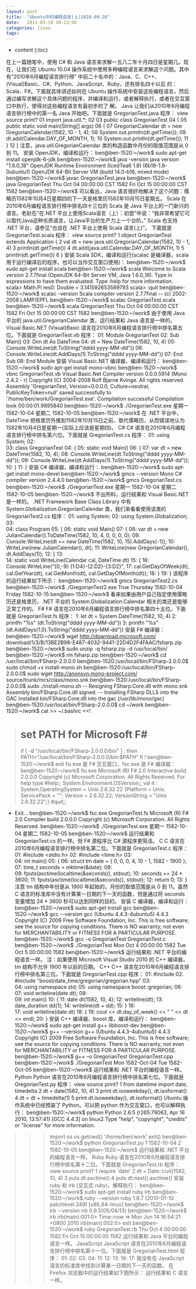 ```yaml
---
layout: post
title:  "Ubuntu中的编程语言(上)2010-09-28"
date:   2011-03-10 10:13:56
categories: linux
tags:
---
```


* content
{:toc}

在上一篇随笔中，使用 C# 和 Java 语言来求解一五八二年十月四日是星期几。现在，让我们在 Ubuntu 10.04 操作系统中使用多种编程语言来求解这个问题。其中有“2010年6月编程语言排行榜”  中前二十名中的：Java、C、C++、(Visual)Basic、C#、Python、JavaScript、Ruby，还有排名四十以后  的：Scala、F#。下面就具体讲述如何在 Ubuntu   操作系统中安装这些编程语言。然后通过编写求解这个具体问题的程序，并编译和运行，或者解释执行，或者在交互窗口中执行，使得对这些编程语言有最初步的了  解。 Java 让我们从2010年6月编程语言排行榜中的第一名 Java 开始吧。下面就是 GregorianTest.java 程序：   view source  print?                               01             import java.util.*;                                             02                                                           03             public class GregorianTest                                             04             {                                             05               public static void main(String[] args)                                             06               {                                             07                 GregorianCalendar dt = new GregorianCalendar(1582, 10 - 1, 4);                                             08                 System.out.println(dt.getTime());                                             09                 dt.add(Calendar.DAY_OF_MONTH, 1);                                             10                 System.out.println(dt.getTime());                                             11               }                                             12             }                   注意，java.util.GregorianCalendar 类的构造函数中月份的取值范围是从 0 到 11。 安装 OpenJDK，编译和运行：  ben@ben-1520:~/work$ sudo apt-get install openjdk-6-jdk
ben@ben-1520:~/work$ java -version
java version "1.6.0_18"
OpenJDK Runtime Environment (IcedTea6 1.8) (6b18-1.8-0ubuntu1)
OpenJDK 64-Bit Server VM (build 14.0-b16, mixed mode)
ben@ben-1520:~/work$ javac GregorianTest.java
ben@ben-1520:~/work$ java GregorianTest
Thu Oct 04 00:00:00 CST 1582
Fri Oct 15 00:00:00 CST 1582
ben@ben-1520:~/work$ 
  可以看出，Java 语言很好地解决了这个问题：儒略历1582年10月4日星期四的下一天是格里历1582年10月15日星期五。 Scala 在2010年6月编程语言排行榜中排名四十三位的 Scala 是 Java 平台上的一门新兴的语言。老赵在“在.NET 平台上使用Scala语言（上）：初尝”中说：“我非常希望它可以取代Java这种劣质语言，让Java平台的生产力上一个台阶。” Scala 也支持 .NET 平台，请参见“也谈在 .NET 平台上使用 Scala 语言(上)”。 下面就是 GregorianTest.scala 程序：   view source  print?                               1             object GregorianTest extends Application {                                             2               val dt = new java.util.GregorianCalendar(1582, 10 - 1, 4)                                             3               println(dt.getTime())                                             4               dt.add(java.util.Calendar.DAY_OF_MONTH, 1)                                             5               println(dt.getTime())                                             6             }                   安装 Scala SDK，编译和运行(scalac 是编译器，scala 用于运行编译后的程序，也可以当作交互窗口使用)：  ben@ben-1520:~/work$ sudo apt-get install scala
ben@ben-1520:~/work$ scala
Welcome to Scala version 2.7.7final (OpenJDK 64-Bit Server VM, Java 1.6.0_18).
Type in expressions to have them evaluated.
Type :help for more information.
scala> Math.Pi
res0: Double = 3.141592653589793
scala> :quit
ben@ben-1520:~/work$ scalac -version
Scala compiler version 2.7.7final -- (c) 2002-2008 LAMP/EPFL
ben@ben-1520:~/work$ scalac GregorianTest.scala
ben@ben-1520:~/work$ scala GregorianTest
Thu Oct 04 00:00:00 CST 1582
Fri Oct 15 00:00:00 CST 1582
ben@ben-1520:~/work$
  由于使用 Java 平台的 java.util.GregorianCalendar 类，运行结果和 Java 语言是一样的。 Visual Basic.NET (Visual)Basic 语言在2010年6月编程语言排行榜中排名第五位。下面就是 GregorianTest.vb 程序： 01:  Module GregorianTest
02:    Sub Main()
03:      Dim dt As DateTime
04:      dt = New DateTime(1582, 10, 4)
05:      Console.WriteLine(dt.ToString("dddd yyyy-MM-dd"))
06:      Console.WriteLine(dt.AddDays(1).ToString("dddd yyyy-MM-dd"))
07:    End Sub
08:  End Module
 安装 Visual Basic.NET 编译器，编译和运行：  ben@ben-1520:~/work$ sudo apt-get install mono-vbnc
ben@ben-1520:~/work$ vbnc GregorianTest.vb
Visual Basic.Net Compiler version 0.0.0.5914 (Mono 2.4.2 - r)
Copyright (C) 2004-2008 Rolf Bjarne Kvinge. All rights reserved.
Assembly 'GregorianTest, Version=0.0.0.0, Culture=neutral, PublicKeyToken=null'
 saved successfully to '/home/ben/work/GregorianTest.exe'.
Compilation successful
Compilation took 00:00:01.9895840
ben@ben-1520:~/work$ ./GregorianTest.exe
星期一 1582-10-04
星期二 1582-10-05
ben@ben-1520:~/work$ 
  在 .NET 平台中，DateTime 把格里历外推到1582年10月15日之前，取代儒略历，从而错误地认为1582年10月4日是星期一(实际上应该是星期四)。 C# C# 语言在2010年6月编程语言排行榜中排名第六位。下面就是 GregorianTest.cs 程序： 01:  using System;
02:  
03:  class GregorianTest
04:  {
05:    static void Main()
06:    {
07:      var dt = new DateTime(1582, 10, 4);
08:      Console.WriteLine(dt.ToString("dddd yyyy-MM-dd"));
09:      Console.WriteLine(dt.AddDays(1).ToString("dddd yyyy-MM-dd"));
10:    }
11:  } 安装 C# 编译器，编译和运行：  ben@ben-1520:~/work$ sudo apt-get install mono-devel
ben@ben-1520:~/work$ gmcs --version
Mono C# compiler version 2.4.4.0
ben@ben-1520:~/work$ gmcs GregorianTest.cs
ben@ben-1520:~/work$ ./GregorianTest.exe
星期一 1582-10-04
星期二 1582-10-05
ben@ben-1520:~/work$ 
  不出所料，运行结果和 Visual Basic.NET 是一样的。 .NET Framework Base Class Library 中有 System.Globalization.GregorianCalendar  类，我们来看看使用该类的 GregorianTest2.cs 程序： 01:  using System;
02:  using System.Globalization;
03:  
04:  class Program
05:  {
06:    static void Main()
07:    {
08:      var dt = new JulianCalendar().ToDateTime(1582, 10, 4, 0, 0, 0, 0);
09:      Console.WriteLine(dt == new DateTime(1582, 10, 15).AddDays(-1));
10:      WriteLine(new JulianCalendar(), dt);
11:      WriteLine(new GregorianCalendar(), dt.AddDays(1));
12:    }
13:  
14:    static void WriteLine(Calendar cal, DateTime dt)
15:    {
16:      Console.WriteLine("{0,-9} {1:D4}-{2:D2}-{3:D2}",
17:        cal.GetDayOfWeek(dt), cal.GetYear(dt), cal.GetMonth(dt), cal.GetDayOfMonth(dt));
18:    }
19:  } 该程序的运行结果如下所示：  ben@ben-1520:~/work$ gmcs GregorianTest2.cs
ben@ben-1520:~/work$ ./GregorianTest2.exe
True
Thursday  1582-10-04
Friday    1582-10-15
ben@ben-1520:~/work$ 
  看来如果由用户自己指定使用儒略历还是格里历，.NET 平台的 System.Globalization.Calendar 相关的类还是能够正常工作的。 F# F# 语言在2010年6月编程语言排行榜中排名第四十五位。下面就是 GregorianTest.fs 程序： 1:  let dt = System.DateTime(1582, 10, 4)
2:  printfn "%s" (dt.ToString("dddd yyyy-MM-dd"))
3:  printfn "%s" (dt.AddDays(1.0).ToString("dddd yyyy-MM-dd")) 安装 F# 编译器：  ben@ben-1520:~/work$ wget http://download.microsoft.com/
download/1/3/B/13BE2B98-E487-4032-9441-22D4D2F4FAAC/fsharp.zip
ben@ben-1520:~/work$ sudo unzip -q fsharp.zip -d /usr/local/bin/
ben@ben-1520:~/work$ rm fsharp.zip
ben@ben-1520:~/work$ cd /usr/local/bin/FSharp-2.0.0.0
ben@ben-1520:/usr/local/bin/FSharp-2.0.0.0$ sudo chmod +x install-mono.sh
ben@ben-1520:/usr/local/bin/FSharp-2.0.0.0$ sudo wget http://anonsvn.mono-project.com/
source/trunk/mcs/class/mono.snk
ben@ben-1520:/usr/local/bin/FSharp-2.0.0.0$ sudo ./install-mono.sh
-- Resigning FSharp.Core.dll with mono.snk
Assembly bin/FSharp.Core.dll signed.
-- Installing FSharp DLLS into the GAC
Installed bin/FSharp.Core.dll into the gac (/usr/lib/mono/gac)
ben@ben-1520:/usr/local/bin/FSharp-2.0.0.0$ cd ~/work
ben@ben-1520:~/work$ cat >> ~/.bashrc <<!
> 
> # set PATH for Microsoft F#
> if [ -d "/usr/local/bin/FSharp-2.0.0.0/bin" ] ; then
>     PATH="/usr/local/bin/FSharp-2.0.0.0/bin:\$PATH"
> fi
> !
ben@ben-1520:~/work$ exit
  fsi.exe 是 F# 交互窗口，fsc.exe 是 F# 编译器：  ben@ben-1520:~/work$ fsi.exe
Microsoft (R) F# 2.0 Interactive build 2.0.0.0
Copyright (c) Microsoft Corporation. All Rights Reserved.
For help type #help;;
> System.Environment.OSVersion;;
val it : System.OperatingSystem =
  Unix 2.6.32.22 {Platform = Unix;
                  ServicePack = "";
                  Version = 2.6.32.22;
                  VersionString = "Unix 2.6.32.22";}
> #quit;;
- Exit...
ben@ben-1520:~/work$ fsc.exe GregorianTest.fs
Microsoft (R) F# 2.0 Compiler build 2.0.0.0
Copyright (c) Microsoft Corporation. All Rights Reserved.
ben@ben-1520:~/work$ ./GregorianTest.exe
星期一 1582-10-04
星期二 1582-10-05
ben@ben-1520:~/work$ 
  运行结果和 GregorianTest.cs 的一样。但 F# 源程序比 C# 源程序更简洁。 C C 语言在2010年6月编程语言排行榜中排名第二位。下面就是 GregorianTest.c 程序： 01:  #include <stdio.h>
02:  #include <time.h>
03:  
04:  int main()
05:  {
06:    struct tm date = { 0, 0, 0, 4, 10 - 1, 1582 - 1900 };
07:    time_t seconds = mktime(&date);
08:  
09:    fputs(asctime(localtime(&seconds)), stdout);
10:    seconds += 24 * 3600;
11:    fputs(asctime(localtime(&seconds)), stdout);
12:    return 0;
13:  } 注意 tm 结构中年份是从 1900 年起始的，月份的取值范围是从 0 到 11。虽然 C 语言的标准库中没有计算某一日期的下一天的函数，但是通过将 seconds 变量增加 24 * 3600 秒可以达到同样的目的。 安装 C 编译器，编译和运行：  ben@ben-1520:~/work$ sudo apt-get install gcc
ben@ben-1520:~/work$ gcc --version
gcc (Ubuntu 4.4.3-4ubuntu5) 4.4.3
Copyright (C) 2009 Free Software Foundation, Inc.
This is free software; see the source for copying conditions.  There is NO
warranty; not even for MERCHANTABILITY or FITNESS FOR A PARTICULAR PURPOSE.
ben@ben-1520:~/work$ gcc -o GregorianTest GregorianTest.c
ben@ben-1520:~/work$ ./GregorianTest
Mon Oct  4 00:00:00 1582
Tue Oct  5 00:00:00 1582
ben@ben-1520:~/work$ 
  运行结果和 .NET 平台的编程语言一样。 注：如果使用 Microsoft Visual Studio 2010 的 C++ 编译器，tm 结构不允许 1900 年以前的日期。 C++ C++ 语言在2010年6月编程语言排行榜中排名第三位。下面就是 GregorianTest.cpp 程序： 01:  #include <iostream>
02:  #include "boost/date_time/gregorian/gregorian.hpp"
03:  
04:  using namespace std;
05:  using namespace boost::gregorian;
06:  
07:  void writeline(date dt);
08:  
09:  int main()
10:  {
11:    date dt(1582, 10, 4);
12:    writeline(dt);
13:    date_duration dd(1);
14:    writeline(dt + dd);
15:  }
16:  
17:  void writeline(date dt)
18:  {
19:    cout << dt.day_of_week() << " " << dt << endl;
20:  } 安装 C++ 编译器、boost 库，编译和运行：  ben@ben-1520:~/work$ sudo apt-get install g++ libboost-dev
ben@ben-1520:~/work$ g++ --version
g++ (Ubuntu 4.4.3-4ubuntu5) 4.4.3
Copyright (C) 2009 Free Software Foundation, Inc.
This is free software; see the source for copying conditions.  There is NO
warranty; not even for MERCHANTABILITY or FITNESS FOR A PARTICULAR PURPOSE.
ben@ben-1520:~/work$ g++ –o GregorianTest GregorianTest.cpp
ben@ben-1520:~/work$ ./GregorianTest
Mon 1582-Oct-04
Tue 1582-Oct-05
ben@ben-1520:~/work$ 
  运行结果和 .NET 平台的编程语言一样。 Python Python 语言在2010年6月编程语言排行榜中排名第七位。下面就是 GregorianTest.py 程序：   view source  print?                               1             from datetime import date, timedelta                                             2             dt = date(1582, 10, 4)                                             3             print dt.isoweekday(), dt.isoformat()                                             4             dt = dt + timedelta(1)                                             5             print dt.isoweekday(), dt.isoformat()                   Ubuntu 操作系统中已经预装了 Python。可以把 python 作为交互窗口，也可以解释执行：  ben@ben-1520:~/work$ python
Python 2.6.5 (r265:79063, Apr 16 2010, 13:57:41) 
[GCC 4.4.3] on linux2
Type "help", "copyright", "credits" or "license" for more information.
>>> import os
>>> os.getcwd()
'/home/ben/work'
>>> exit()
ben@ben-1520:~/work$ python GregorianTest.py
1 1582-10-04
2 1582-10-05
ben@ben-1520:~/work$ 
  运行结果和 .NET 平台的编程语言一样。 Ruby Ruby 语言在2010年6月编程语言排行榜中排名第十二位。下面就是 GregorianTest.rb 程序：   view source  print?                               1             require 'date'                                             2             dt = Date::civil(1582, 10, 4)                                             3             puts dt.asctime()                                             4             puts dt.next().asctime()                   安装 ruby 和 irb (交互式 ruby)，解释执行：  ben@ben-1520:~/work$ sudo apt-get install ruby irb
ben@ben-1520:~/work$ ruby --version
ruby 1.8.7 (2010-01-10 patchlevel 249) [x86_64-linux]
ben@ben-1520:~/work$ irb --version
irb 0.9.5(05/04/13)
ben@ben-1520:~/work$ irb
irb(main):001:0> Time::now
=> Mon Jun 14 16:54:21 +0800 2010
irb(main):002:0> exit
ben@ben-1520:~/work$ ruby GregorianTest.rb
Thu Oct  4 00:00:00 1582
Fri Oct 15 00:00:00 1582
  运行结果和 Java 平台的编程语言一样。 JavaScript JavaScript 语言在2010年6月编程语言排行榜中排名第十一位。下面就是 GregorianTest.html 程序： 01:  <html xmlns="http://www.w3.org/1999/xhtml">
02:    <head>
03:      <title>Gregorian Calendar</title>
04:      <script type="text/javascript">
05:        function testGregorian()
06:        {
07:          var date = new Date(1582, 10 - 1, 4);
08:          document.write(date.toString());
09:        }
10:      </script>
11:      </head>
12:    <body>
13:      <script type="text/javascript">
14:        testGregorian();
15:      </script>
16:    </body>
17:  </html>
 我没有在 JavaScript 语言的标准库中找到计算某一日期的下一天的函数。 在 Firefox 浏览器中的运行结果如下图所示：   运行结果和 C 语言一样。
        
